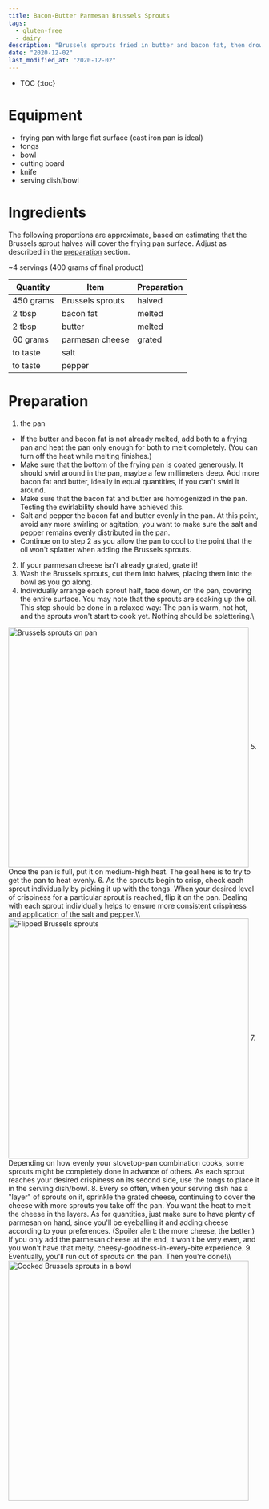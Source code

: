 ```yaml
---
title: Bacon-Butter Parmesan Brussels Sprouts
tags:
  - gluten-free
  - dairy
description: "Brussels sprouts fried in butter and bacon fat, then drowned in parmesan cheese"
date: "2020-12-02"
last_modified_at: "2020-12-02"
---
```


* TOC
{:toc}

# Equipment
* frying pan with large flat surface (cast iron pan is ideal)
* tongs
* bowl
* cutting board
* knife
* serving dish/bowl

# Ingredients
The following proportions are approximate, based on estimating that the Brussels sprout halves will cover the frying pan surface. Adjust as described in the [preparation](#preparation) section.

~4 servings (400 grams of final product)

|Quantity|Item|Preparation|
|-|-|-|
|450 grams|Brussels sprouts|halved|
|2 tbsp|bacon fat|melted|
|2 tbsp|butter|melted|
|60 grams|parmesan cheese|grated|
|to taste|salt| |
|to taste|pepper| |

# Preparation
1. the pan
  * If the butter and bacon fat is not already melted, add both to a frying pan and heat the pan only enough for both to melt completely. (You can turn off the heat while melting finishes.)
  * Make sure that the bottom of the frying pan is coated generously. It should swirl around in the pan, maybe a few millimeters deep. Add more bacon fat and butter, ideally in equal quantities, if you can't swirl it around.
  * Make sure that the bacon fat and butter are homogenized in the pan. Testing the swirlability should have achieved this.
  * Salt and pepper the bacon fat and butter evenly in the pan. At this point, avoid any more swirling or agitation; you want to make sure the salt and pepper remains evenly distributed in the pan.
  * Continue on to step 2 as you allow the pan to cool to the point that the oil won't splatter when adding the Brussels sprouts.
2. If your parmesan cheese isn't already grated, grate it!
3. Wash the Brussels sprouts, cut them into halves, placing them into the bowl as you go along.
4. Individually arrange each sprout half, face down, on the pan, covering the entire surface. You may note that the sprouts are soaking up the oil. This step should be done in a relaxed way: The pan is warm, not hot, and the sprouts won't start to cook yet. Nothing should be splattering.\\
<img src="https://lh3.googleusercontent.com/pw/ACtC-3enZjjEwGGoU-AOPd_mOHQhcWpOQJ5z4SrSeFpdhNkFOVjC1xs923CKYOgyqzvFmV0K_Ir30sxJ5za4Lj1sguQ-dAZsYBxYUXOKXXItniCCAR8FFzyw_wqmmirSGeIYwLbOcvUA5l_KJsmRqYY5f2TG6Q=w1720-h1290-no?authuser=0" alt="Brussels sprouts on pan" width="480px" align="center" />
5. Once the pan is full, put it on medium-high heat. The goal here is to try to get the pan to heat evenly.
6. As the sprouts begin to crisp, check each sprout individually by picking it up with the tongs. When your desired level of crispiness for a particular sprout is reached, flip it on the pan. Dealing with each sprout individually helps to ensure more consistent crispiness and application of the salt and pepper.\\
<img src="https://lh3.googleusercontent.com/pw/ACtC-3e_vLXORshw1VfoewQbiqgEMGWGG7RehNCulQHcwj_aCi4MJsL2OGK3QrQ7K2JD_tjKHv2hFrNkhr2OqryomKXENS__ajBr0riBs8Z5Joi94zUiJnNqLxHVWj3rbjqjh6BQIu5CqO2YMRapH28Z60LQRw=w980-h1306-no?authuser=0" alt="Flipped Brussels sprouts" width="480px" align="center" />
7. Depending on how evenly your stovetop-pan combination cooks, some sprouts might be completely done in advance of others. As each sprout reaches your desired crispiness on its second side, use the tongs to place it in the serving dish/bowl.
8. Every so often, when your serving dish has a "layer" of sprouts on it, sprinkle the grated cheese, continuing to cover the cheese with more sprouts you take off the pan. You want the heat to melt the cheese in the layers. As for quantities, just make sure to have plenty of parmesan on hand, since you'll be eyeballing it and adding cheese according to your preferences. (Spoiler alert: the more cheese, the better.) If you only add the parmesan cheese at the end, it won't be very even, and you won't have that melty, cheesy-goodness-in-every-bite experience.
9. Eventually, you'll run out of sprouts on the pan. Then you're done!\\
<img src="https://lh3.googleusercontent.com/pw/ACtC-3eEox6B_353Yoe1wp-Sf5Gumy-VdlpGaic2N3niPMyNV5-5jySdHH5bz8Y0sFPe23s789lhBS3cppOf-7QBXFRT4MH8wws_y7i5z32FpqjkiktMeWyhy9lOL5H5XgSgUmNUOT06oweSPVVTOfwMU1bBsA=w1720-h1290-no?authuser=0" alt="Cooked Brussels sprouts in a bowl" width="480px" align="center" />
